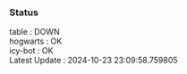 ### Status


table : DOWN  
hogwarts : OK  
icy-bot : OK  
Latest Update : 2024-10-23 23:09:58.759805
